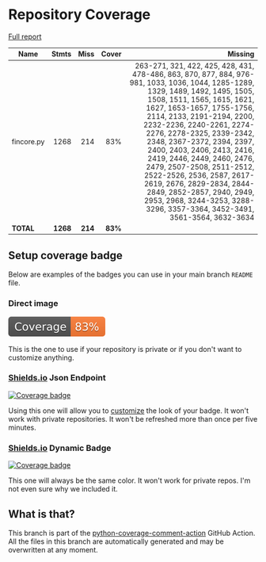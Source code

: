 # Repository Coverage

[Full report](https://htmlpreview.github.io/?https://github.com/inco-org/fincore/blob/python-coverage-comment-action-data/htmlcov/index.html)

| Name       |    Stmts |     Miss |   Cover |   Missing |
|----------- | -------: | -------: | ------: | --------: |
| fincore.py |     1268 |      214 |     83% |263-271, 321, 422, 425, 428, 431, 478-486, 863, 870, 877, 884, 976-981, 1033, 1036, 1044, 1285-1289, 1329, 1489, 1492, 1495, 1505, 1508, 1511, 1565, 1615, 1621, 1627, 1653-1657, 1755-1756, 2114, 2133, 2191-2194, 2200, 2232-2236, 2240-2261, 2274-2276, 2278-2325, 2339-2342, 2348, 2367-2372, 2394, 2397, 2400, 2403, 2406, 2413, 2416, 2419, 2446, 2449, 2460, 2476, 2479, 2507-2508, 2511-2512, 2522-2526, 2536, 2587, 2617-2619, 2676, 2829-2834, 2844-2849, 2852-2857, 2940, 2949, 2953, 2968, 3244-3253, 3288-3296, 3357-3364, 3452-3491, 3561-3564, 3632-3634 |
|  **TOTAL** | **1268** |  **214** | **83%** |           |


## Setup coverage badge

Below are examples of the badges you can use in your main branch `README` file.

### Direct image

[![Coverage badge](https://raw.githubusercontent.com/inco-org/fincore/python-coverage-comment-action-data/badge.svg)](https://htmlpreview.github.io/?https://github.com/inco-org/fincore/blob/python-coverage-comment-action-data/htmlcov/index.html)

This is the one to use if your repository is private or if you don't want to customize anything.

### [Shields.io](https://shields.io) Json Endpoint

[![Coverage badge](https://img.shields.io/endpoint?url=https://raw.githubusercontent.com/inco-org/fincore/python-coverage-comment-action-data/endpoint.json)](https://htmlpreview.github.io/?https://github.com/inco-org/fincore/blob/python-coverage-comment-action-data/htmlcov/index.html)

Using this one will allow you to [customize](https://shields.io/endpoint) the look of your badge.
It won't work with private repositories. It won't be refreshed more than once per five minutes.

### [Shields.io](https://shields.io) Dynamic Badge

[![Coverage badge](https://img.shields.io/badge/dynamic/json?color=brightgreen&label=coverage&query=%24.message&url=https%3A%2F%2Fraw.githubusercontent.com%2Finco-org%2Ffincore%2Fpython-coverage-comment-action-data%2Fendpoint.json)](https://htmlpreview.github.io/?https://github.com/inco-org/fincore/blob/python-coverage-comment-action-data/htmlcov/index.html)

This one will always be the same color. It won't work for private repos. I'm not even sure why we included it.

## What is that?

This branch is part of the
[python-coverage-comment-action](https://github.com/marketplace/actions/python-coverage-comment)
GitHub Action. All the files in this branch are automatically generated and may be
overwritten at any moment.